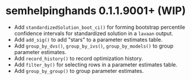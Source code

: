 # semhelpinghands 0.1.1.9001+ (WIP)

- Add `standardizedSolution_boot_ci()` for forming bootstrap percentile
  confidence intervals for standardized solution in a `lavaan` output.
- Add `add_sig()` to add "stars" to a parameter estimates table.
- Add `group_by_dvs()`, `group_by_ivs()`, `group_by_models()` to
  group parameter estimates.
- Add `record_history()` to record optimization history.
- Add `filter_by()` for selecting rows in a parameter estimates table.
- Add `group_by_group()` to group parameter estimates.